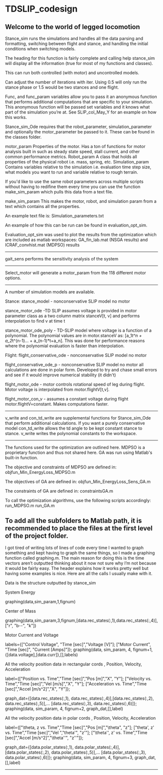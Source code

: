 # TDSLIP_codesign

## Welcome to the world of legged locomotion 

Stance_sim runs the simulations and handles all the data parsing and formatting,
 switching between flight and stance, and handling the initial conditions when 
 switching models.

The heading for this function is fairly complete and calling help stance_sim will 
display all the information (true for most of my functions and classes).

This can run both controlled (with motor) and uncontrolled models.

Can adjust the number of iterations with iter.  Using 0.5 will only run the stance phase
or 1.5 would be two stances and one flight.

Func, and func_param variables allow you to pass it an anonymous function that performs 
additional computations that are specific to your simulation.  This anonymous function
 will be passed set variables and it knows what part of the simulation you’re at.
   See SLIP_col_May_Y for an example on how this works.


Stance_sim_Ode requires that the robot_parameter, simulation_parameter and optionally
the motor_parameter be passed to it.  These can be found in the classes folder.

motor_param 
	Properties of the motor.  Has a ton of functions for motor analysis built in
	 such as steady state speed, stall current, and other common performance metrics.
Robot_param
	A class that holds all properties of the physical robot i.e. mass, spring, etc.
Simulation_param 
	Contains variables relative to the simulation i.e. evaluation time step size,
	 what models you want to run and variable relative to rough terrain.

If you'd like to use the same robot parameters across multiple scripts without having to 
redifine them every time you can use the function make_sim_param which pulls this data
from a text file.

make_sim_param 
	This makes the motor, robot, and simulation param from a text which contains
	 all the properties.

An example text file is:
	Simulation_parameters.txt


An example of how this can be run can be found in evaluation_opt_sim.

Evaluation_opt_sim was used to plot the results from the optimization which are 
included as matlab workspaces: GA_fin_lab.mat (NSGA results) and 
ICRAF_convhist.mat (MDPSO) results

------------------------------------------------------------------------------------------

gait_sens performs the sensitivity analysis of the system

------------------------------------------------------------------------------------------

Select_motor will generate a motor_param from the 118 different motor options.

------------------------------------------------------------------------------------------
A number of simulation models are available.  

Stance:
stance_model - nonconservative SLIP model no motor 

stance_motor_ode -TD SLIP assumes voltage is provided in motor parameter class as
				  a two column matrix stanceV[t, v] and performs interpolation to find v
				  at time t

stance_motor_ode_poly - TD-SLIP model where voltage is a function of a polynomial.
						The polynomial values are in motor.stanceV as: 
						[a_1*t^n + a_2*t^(n-1)... + a_(n-1)*t+a_n].  This was done for
						performance reasons where the polynomial evaluation is faster than
						interpolation.
						
						
Flight:
flight_conservative_ode - nonconservative SLIP model no motor 

flight_conservative_ode_p - nonconservative SLIP model no motor all calculations are done
							in polar form.  Developed to try and chase small errors and 
							see if it would improve numerical stability (it didn't)

flight_motor_ode -  motor controls rotational speed of leg during flight.  Motor voltage
					is interpolated from motor.flightV[t,v].
					
flight_motor_con_v - assumes a constant voltage during flight motor.flightV=constant. 
					 Makes computations faster.

------------------------------------------------------------------------------------------					 

v_write and con_td_write are supplemental functions for Stance_sim_Ode that perform
						 additional calculations. If you want a purely conservative model
						 con_td_write allows the td angle to be kept constant stance to 
						 stance. v_write writes the polynomial constants to the workspace.
						 
------------------------------------------------------------------------------------------

The functions used for the optimization are outlined here. MDPSO is a proprietary function and thus not shared here. GA was run using Matlab's built-in function.

The objective and constraints of MDPSO are defined in:
objfun_Min_EnergyLoss_MDPSO.m

The objectives of GA are defined in:
objfun_Min_EnergyLoss_Sens_GA.m

The constraints of GA are defined in:
constraintsGA.m

To call the optimization algorithms, use the following scripts accordingly:
run_MDPSO.m
run_GA.m

To add all the subfolders to Matlab path, it is recommended to place the files at the first level of the project folder.
------------------------------------------------------------------------------------------

I got tired of writing lots of lines of code every time I wanted to graph something and
kept having to graph the same things, so I made a graphing function called graphing.m. 
The main reason for doing this is the time vectors aren’t outputted thinking about it
now not sure why I’m not because it would be fairly easy.  The header explains how it 
works pretty well but having some examples is nice.  Here are all the calls I usually
make with it.

Data is the structure outputted by stance_sim

System Energy

graphing(data,sim_param,1,fignum)

Center of Mass

graphing(data,sim_param,3,fignum,[data.rec_states(:,1),data.rec_states(:,4)], ["r", "b--", "k"])

Motor Current and Voltage

labels={["Control Voltage", "Time [sec]","Voltage [V]"];
    ["Motor Current", "Time [sec]", "Current [Amps]"]};
graphing(data, sim_param, 4, fignum+1, {[data.voltage],[data.curr]},[],labels)

All the velocity position data in rectangular cords , Position, Velocity, Acceleration
 
label={["Position vs. Time","Time [sec]","Pos [m]","X", "Y"];
    ["Velocity vs. Time","Time [sec]","Vel [m/s]","X", "Y"];
    ["Acceleration vs. Time","Time [sec]","Accel [m/s^2]","X", "Y"]};
 
graph_dat={[data.rec_states(:,1), data.rec_states(:,4)],[data.rec_states(:,2), data.rec_states(:,5)],...
    [data.rec_states(:,3), data.rec_states(:,6)]};
graphing(data, sim_param, 4, fignum+2, graph_dat,[],label)
 
All the velocity position data in polar cords , Position, Velocity, Acceleration

label={["\theta, z vs. Time","Time [sec]","Pos [m]","\theta", "z"];
    ["theta', z' vs. Time","Time [sec]","Vel ","theta'", "z'"];
    ["\theta'', z' vs. Time","Time [sec]","Accel [m/s^2]","\theta''", "z''"]};
 
graph_dat={[data.polar_states(:,1), data.polar_states(:,4)],[data.polar_states(:,2), data.polar_states(:,5)],...
    [data.polar_states(:,3), data.polar_states(:,6)]};
graphing(data, sim_param, 4, fignum+3, graph_dat,[],label)

------------------------------------------------------------------------------------------
						 
						

